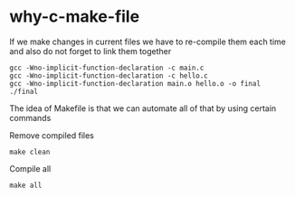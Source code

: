 # why-c-make-file

If we make changes in current files we have to re-compile them each time and also do not forget to link them together

```
gcc -Wno-implicit-function-declaration -c main.c
gcc -Wno-implicit-function-declaration -c hello.c
gcc -Wno-implicit-function-declaration main.o hello.o -o final
./final
```

The idea of Makefile is that we can automate all of that by using certain commands

Remove compiled files
```
make clean
```

Compile all
```
make all
```